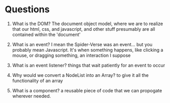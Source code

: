 # Questions

1. What is the DOM?
The document object model, where we are to realize that our html, css, and javascript, and other stuff presumably are all contained within the 'document'

2. What is an event?
I mean the Spider-Verse was an event... but you probably mean Javascript.  It's when something happens, like clicking a mouse, or dragging something, an interaction I suppose

3. What is an event listener?
things that wait patiently for an event to occur

4. Why would we convert a NodeList into an Array?
to give it all the functionality of an array

5. What is a component? 
a reusable piece of code that we can propogate wherever needed.
